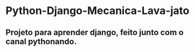 # Python-Django-Mecanica-Lava-jato
## Projeto para aprender django, feito junto com o canal pythonando.

